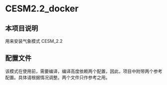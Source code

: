 # CESM2.2_docker
## 本项目说明
用来安装气象模式 CESM_2.2
## 配置文件
该模式在使用前，需要编译，编译高度依赖两个配置，因此，项目中附带两个参考配置。具体请根据情况调整。两个文件只作参考之用。